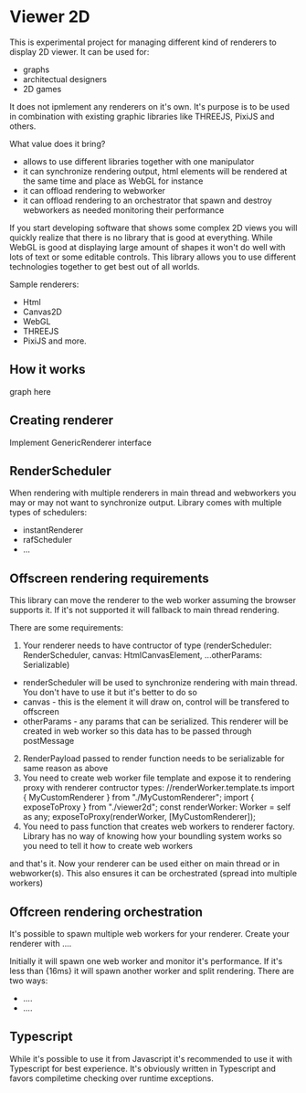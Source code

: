 # Viewer 2D

This is experimental project for managing different kind of renderers to display 2D viewer. 
It can be used for:
- graphs
- architectual designers
- 2D games

It does not ipmlement any renderers on it's own. It's purpose is to be used in combination with existing graphic libraries like THREEJS, PixiJS and others.

What value does it bring?
- allows to use different libraries together with one manipulator
- it can synchronize rendering output, html elements will be rendered at the same time and place as WebGL for instance
- it can offload rendering to webworker
- it can offload rendering to an orchestrator that spawn and destroy webworkers as needed monitoring their performance

If you start developing software that shows some complex 2D views you will quickly realize that there is no library that is good at everything.
While WebGL is good at displaying large amount of shapes it won't do well with lots of text or some editable controls. This library allows you to use different technologies together to get best out of all worlds.

Sample renderers: 
- Html
- Canvas2D
- WebGL
- THREEJS
- PixiJS
and more.

## How it works
graph here

## Creating renderer
Implement GenericRenderer interface

## RenderScheduler
When rendering with multiple renderers in main thread and webworkers you may or may not want to synchronize output. Library comes with multiple types of schedulers:
- instantRenderer
- rafScheduler
- ...

## Offscreen rendering requirements
This library can move the renderer to the web worker assuming the browser supports it. If it's not supported it will fallback to main thread rendering.

There are some requirements:
1. Your renderer needs to have contructor of type (renderScheduler: RenderScheduler, canvas: HtmlCanvasElement, ...otherParams: Serializable<T>)
- renderScheduler will be used to synchronize rendering with main thread. You don't have to use it but it's better to do so
- canvas - this is the element it will draw on, control will be transfered to offscreen
- otherParams - any params that can be serialized. This renderer will be created in web worker so this data has to be passed through postMessage
2. RenderPayload passed to render function needs to be serializable for same reason as above
3. You need to create web worker file template and expose it to rendering proxy with renderer contructor types:
//renderWorker.template.ts
import { MyCustomRenderer } from "./MyCustomRenderer";
import { exposeToProxy } from "./viewer2d";
const renderWorker: Worker = self as any;
exposeToProxy(renderWorker, [MyCustomRenderer]); 
4. You need to pass function that creates web workers to renderer factory. Library has no way of knowing how your boundling system works so you need to tell it how to create web workers
  
and that's it. Now your renderer can be used either on main thread or in webworker(s). This also ensures it can be orchestrated (spread into multiple workers)

## Offcreen rendering orchestration
It's possible to spawn multiple web workers for your renderer. 
Create your renderer with ....

Initially it will spawn one web worker and monitor it's performance. If it's less than {16ms} it will spawn another worker and split rendering.
There are two ways:
- ....
- ....

## Typescript
While it's possible to use it from Javascript it's recommended to use it with Typescript for best experience. It's obviously written in Typescript and favors compiletime checking over runtime exceptions.  

